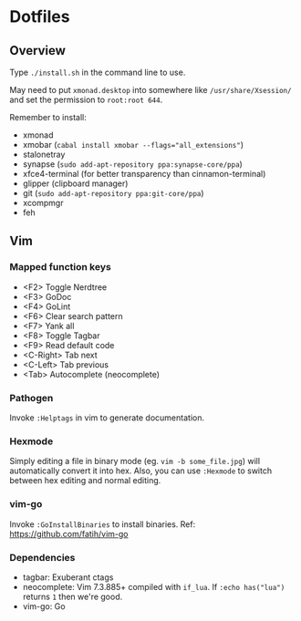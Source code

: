 # Dotfiles
## Overview
Type `./install.sh` in the command line to use.

May need to put `xmonad.desktop` into somewhere like `/usr/share/Xsession/` and set the permission to `root:root 644`.

Remember to install:
- xmonad
- xmobar (`cabal install xmobar --flags="all_extensions"`)
- stalonetray
- synapse (`sudo add-apt-repository ppa:synapse-core/ppa`)
- xfce4-terminal (for better transparency than cinnamon-terminal)
- glipper (clipboard manager)
- git (`sudo add-apt-repository ppa:git-core/ppa`)
- xcompmgr
- feh

## Vim
### Mapped function keys
- \<F2\>      Toggle Nerdtree
- \<F3\>      GoDoc
- \<F4\>      GoLint
- \<F6\>      Clear search pattern
- \<F7\>      Yank all
- \<F8\>      Toggle Tagbar
- \<F9\>      Read default code
- \<C-Right\> Tab next
- \<C-Left\>  Tab previous
- \<Tab\>     Autocomplete (neocomplete)

### Pathogen
Invoke `:Helptags` in vim to generate documentation.

### Hexmode
Simply editing a file in binary mode (eg. `vim -b some_file.jpg`)
will automatically convert it into hex.
Also, you can use `:Hexmode` to switch between hex editing and normal editing.

### vim-go
Invoke `:GoInstallBinaries` to install binaries.
Ref: https://github.com/fatih/vim-go

### Dependencies
- tagbar: Exuberant ctags
- neocomplete: Vim 7.3.885+ compiled with `if_lua`. If `:echo has("lua")` returns `1` then we're good.
- vim-go: Go


